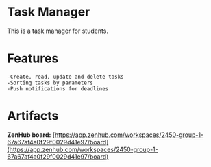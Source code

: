 # Task Manager
This is a task manager for students.

# Features
    -Create, read, update and delete tasks
    -Sorting tasks by parameters
    -Push notifications for deadlines
# Artifacts
**ZenHub board:** [https://app.zenhub.com/workspaces/2450-group-1-67a67af4a0f29f0029d41e97/board](https://app.zenhub.com/workspaces/2450-group-1-67a67af4a0f29f0029d41e97/board)
